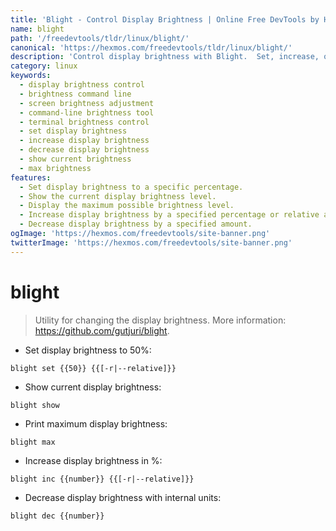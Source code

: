 ```yaml
---
title: 'Blight - Control Display Brightness | Online Free DevTools by Hexmos'
name: blight
path: '/freedevtools/tldr/linux/blight/'
canonical: 'https://hexmos.com/freedevtools/tldr/linux/blight/'
description: 'Control display brightness with Blight.  Set, increase, or decrease brightness levels easily and efficiently. Free online tool, no registration required.'
category: linux
keywords:
  - display brightness control
  - brightness command line
  - screen brightness adjustment
  - command-line brightness tool
  - terminal brightness control
  - set display brightness
  - increase display brightness
  - decrease display brightness
  - show current brightness
  - max brightness
features:
  - Set display brightness to a specific percentage.
  - Show the current display brightness level.
  - Display the maximum possible brightness level.
  - Increase display brightness by a specified percentage or relative amount.
  - Decrease display brightness by a specified amount.
ogImage: 'https://hexmos.com/freedevtools/site-banner.png'
twitterImage: 'https://hexmos.com/freedevtools/site-banner.png'
---
```


# blight

> Utility for changing the display brightness.
> More information: <https://github.com/gutjuri/blight>.

- Set display brightness to 50%:

`blight set {{50}} {{[-r|--relative]}}`

- Show current display brightness:

`blight show`

- Print maximum display brightness:

`blight max`

- Increase display brightness in %:

`blight inc {{number}} {{[-r|--relative]}}`

- Decrease display brightness with internal units:

`blight dec {{number}}`
